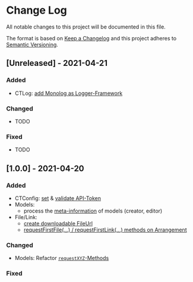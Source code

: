 
# Change Log
All notable changes to this project will be documented in this file.

The format is based on [Keep a Changelog](http://keepachangelog.com/)
and this project adheres to [Semantic Versioning](http://semver.org/).

## [Unreleased] - 2021-04-21

### Added
 - CTLog: [add Monolog as Logger-Framework](https://github.com/5pm-HDH/churchtools-api/issues/25)

### Changed
 - TODO

### Fixed
 - TODO

## [1.0.0] - 2021-04-20

### Added

- CTConfig: [set](https://github.com/5pm-HDH/churchtools-api/issues/4) & [validate API-Token](https://github.com/5pm-HDH/churchtools-api/issues/1)
- Models:
    - process the [meta-information](https://github.com/5pm-HDH/churchtools-api/issues/10) of models (creator, editor)
- File/Link: 
    - [create downloadable FileUrl](https://github.com/5pm-HDH/churchtools-api/issues/6)
    - [requestFirstFile(...) / requestFirstLink(...) methods on Arrangement](https://github.com/5pm-HDH/churchtools-api/issues/13)


### Changed

- Models: Refactor [`requestXYZ`-Methods](https://github.com/5pm-HDH/churchtools-api/issues/16)

### Fixed

